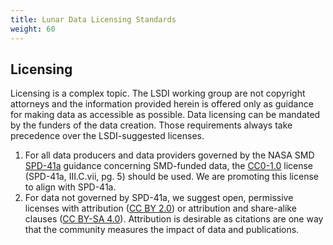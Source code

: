 ```yaml
---
title: Lunar Data Licensing Standards
weight: 60
---
```


## Licensing
Licensing is a complex topic. The LSDI working group are not copyright attorneys and the information provided herein is offered only as guidance for making data as accessible as possible. Data licensing can be mandated by the funders of the data creation. Those requirements always take precedence over the LSDI-suggested licenses.

 1. For all data producers and data providers governed by the NASA SMD [SPD-41a](https://science.nasa.gov/researchers/open-science/science-information-policy/) guidance concerning SMD-funded data, the [CC0-1.0](https://creativecommons.org/publicdomain/zero/1.0/) license (SPD-41a, III.C.vii, pg. 5) should be used. We are promoting this license to align with SPD-41a. 
 1. For data not governed by SPD-41a, we suggest open, permissive licenses with attribution ([CC BY 2.0](https://creativecommons.org/licenses/by/2.0/)) or attribution and share-alike clauses ([CC BY-SA 4.0](https://creativecommons.org/licenses/by-sa/4.0/)). Attribution is desirable as citations are one way that the community measures the impact of data and publications.